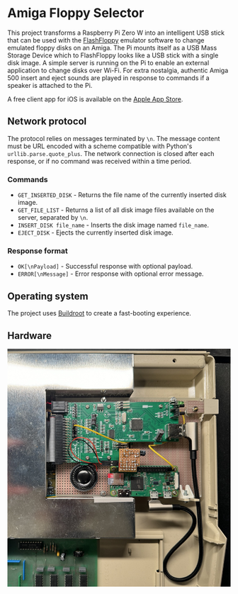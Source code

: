 # Amiga Floppy Selector

This project transforms a Raspberry Pi Zero W into an intelligent USB stick that can be used with the [FlashFloppy](https://github.com/keirf/flashfloppy) emulator software to change emulated floppy disks on an Amiga. The Pi mounts itself as a USB Mass Storage Device which to FlashFloppy looks like a USB stick with a single disk image. A simple server is running on the Pi to enable an external application to change disks over Wi-Fi. For extra nostalgia, authentic Amiga 500 insert and eject sounds are played in response to commands if a speaker is attached to the Pi.

A free client app for iOS is available on the [Apple App Store](https://itunes.apple.com/WebObjects/MZStore.woa/wa/viewSoftware?id=6736647574&mt=8).

## Network protocol

The protocol relies on messages terminated by `\n`. The message content must be URL encoded with a scheme compatible with Python's `urllib.parse.quote_plus`. The network connection is closed after each response, or if no command was received within a time period.

### Commands

- `GET_INSERTED_DISK` - Returns the file name of the currently inserted disk image.
- `GET_FILE_LIST` - Returns a list of all disk image files available on the server, separated by `\n`.
- `INSERT_DISK file_name` - Inserts the disk image named `file_name`.
- `EJECT_DISK` - Ejects the currently inserted disk image.

### Response format

- `OK[\nPayload]` - Successful response with optional payload.
- `ERROR[\nMessage]` - Error response with optional error message.

## Operating system

The project uses [Buildroot](https://buildroot.org) to create a fast-booting experience.

## Hardware

![Hardware](hardware.jpeg)
